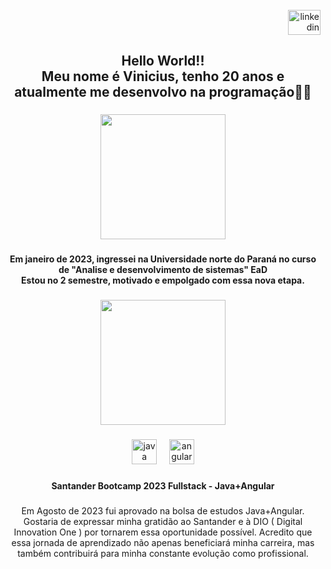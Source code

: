 <br clear="both">

<div align="right">
  <a href="https://www.linkedin.com/in/vinicius-reis-baa040279/" target="_blank">
    <img src="https://raw.githubusercontent.com/maurodesouza/profile-readme-generator/master/src/assets/icons/social/linkedin/default.svg" width="52" height="40" alt="linkedin logo"  />
  </a>
</div>

###

<h2 align="center">Hello World!!<br>Meu nome é Vinicius, tenho 20 anos e atualmente me desenvolvo na programação👨‍💻</h2>

###

<div align="center">
  <img height="200" src="https://blog.unopar.com.br/wp-content/uploads/2019/08/logo-unopar.png"  />
</div>

###

<h4 align="center">Em janeiro de 2023, ingressei na Universidade norte do Paraná no curso de "Analise e desenvolvimento de sistemas" EaD<br>Estou no 2 semestre, motivado e empolgado com essa nova etapa.</h4>

###

<div align="center">
  <img height="200" src="https://lp.dio.me/wp-content/uploads/2023/05/BADGE_LUZ-4.png"  />
</div>

###

<div align="center">
  <img src="https://cdn.jsdelivr.net/gh/devicons/devicon/icons/java/java-original.svg" height="40" alt="java logo"  />
  <img width="12" />
  <img src="https://cdn.jsdelivr.net/gh/devicons/devicon/icons/angularjs/angularjs-original.svg" height="40" alt="angularjs logo"  />
</div>

###

<h4 align="center">Santander Bootcamp 2023 Fullstack - Java+Angular</h4>

###

<p align="center">Em Agosto de 2023 fui aprovado na bolsa de estudos Java+Angular. Gostaria de expressar minha gratidão ao Santander e à DIO ( Digital Innovation One ) por tornarem essa oportunidade possível. Acredito que essa jornada de aprendizado não apenas beneficiará minha carreira, mas também contribuirá para minha constante evolução como profissional.</p>

###
